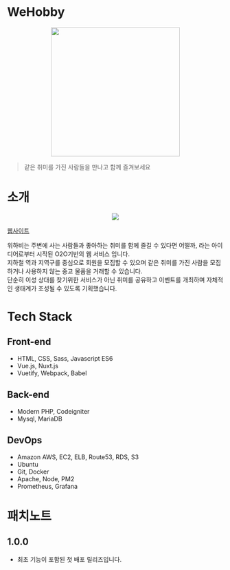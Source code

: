 # WeHobby

<p align="center"><image src="assets/img/logo-img.png" width="300"/></p>

> 같은 취미를 가진 사람들을 만나고 함께 즐겨보세요

# 소개
<p align="center"><image src="assets/img/mainpage.png"/></p>

[웹사이트](https://www.wehobby.kr)

<p>
    위하비는 주변에 사는 사람들과 좋아하는 취미를 함께 즐길 수 있다면 어떨까, 라는 아이디어로부터 시작된 O2O기반의 웹 서비스 입니다.<br/>
    지하철 역과 지역구를 중심으로 회원을 모집할 수 있으며 같은 취미를 가진 사람을 모집하거나 사용하지 않는 중고 물품을 거래할 수 있습니다.<br/>
    단순히 이성 상대를 찾기위한 서비스가 아닌 취미를 공유하고 이벤트를 개최하며 자체적인 생태계가 조성될 수 있도록 기획했습니다.
</p>

# Tech Stack
## Front-end
- HTML, CSS, Sass, Javascript ES6
- Vue.js, Nuxt.js
- Vuetify, Webpack, Babel
## Back-end
- Modern PHP, Codeigniter
- Mysql, MariaDB
## DevOps
- Amazon AWS, EC2, ELB, Route53, RDS, S3
- Ubuntu
- Git, Docker
- Apache, Node, PM2
- Prometheus, Grafana


# 패치노트
## 1.0.0
- 최초 기능이 포함된 첫 배포 릴리즈입니다.